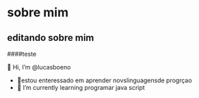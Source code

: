 # sobre mim 
 
 ## editando sobre mim 
 
####teste  
 
 👋 Hi, I’m @lucasboeno
- 👀estou enteressado  em aprender novslinguagensde progrçao     
- 🌱 I’m currently learning programar java script
<!---



